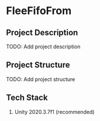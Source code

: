 # FleeFifoFrom

## Project Description

TODO: Add project description

## Project Structure

TODO: Add project structure

## Tech Stack

1.  Unity 2020.3.7f1 (recommended)